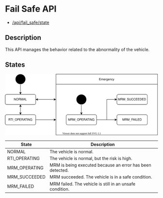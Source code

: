 # Fail Safe API

- [/api/fail_safe/state](../list/api/fail_safe/state.md)

## Description

This API manages the behavior related to the abnormality of the vehicle.

## States

![fail-safe-state](./fail-safe-state.drawio.svg)

| State         | Description                                               |
| ------------- | --------------------------------------------------------- |
| NORMAL        | The vehicle is normal.                                    |
| RTI_OPERATING | The vehicle is normal, but the risk is high.              |
| MRM_OPERATING | MRM is being executed because an error has been detected. |
| MRM_SUCCEEDED | MRM succeeded. The vehicle is in a safe condition.        |
| MRM_FAILED    | MRM failed. The vehicle is still in an unsafe condition.  |
